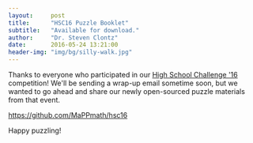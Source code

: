 ```yaml
---
layout:     post
title:      "HSC16 Puzzle Booklet"
subtitle:   "Available for download."
author:     "Dr. Steven Clontz"
date:       2016-05-24 13:21:00
header-img: "img/bg/silly-walk.jpg"
---
```


Thanks to everyone who participated in our [High School Challenge '16][hsc16]
competition! We'll be sending a wrap-up email sometime soon, but we wanted
to go ahead and share our newly open-sourced puzzle materials from that
event.

[hsc16]: /programs/hsc/16/

<https://github.com/MaPPmath/hsc16>

Happy puzzling!
